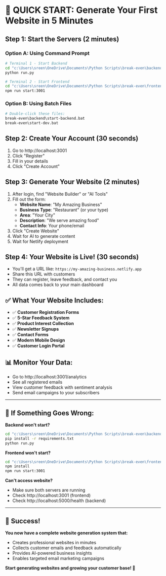 # 🚀 QUICK START: Generate Your First Website in 5 Minutes

## Step 1: Start the Servers (2 minutes)

### Option A: Using Command Prompt
```bash
# Terminal 1 - Start Backend
cd "c:\Users\sreen\OneDrive\Documents\Python Scripts\break-even\backend"
python run.py

# Terminal 2 - Start Frontend  
cd "c:\Users\sreen\OneDrive\Documents\Python Scripts\break-even\frontend"
npm run start:3001
```

### Option B: Using Batch Files
```bash
# Double-click these files:
break-even\backend\start-backend.bat
break-even\start-dev.bat
```

## Step 2: Create Your Account (30 seconds)
1. Go to http://localhost:3001
2. Click "Register"
3. Fill in your details
4. Click "Create Account"

## Step 3: Generate Your Website (2 minutes)
1. After login, find "Website Builder" or "AI Tools"
2. Fill out the form:
   - **Website Name**: "My Amazing Business"
   - **Business Type**: "Restaurant" (or your type)
   - **Area**: "Your City"
   - **Description**: "We serve amazing food"
   - **Contact Info**: Your phone/email
3. Click "Create Website"
4. Wait for AI to generate content
5. Wait for Netlify deployment

## Step 4: Your Website is Live! (30 seconds)
- You'll get a URL like: `https://my-amazing-business.netlify.app`
- Share this URL with customers
- They can register, leave feedback, and contact you
- All data comes back to your main dashboard

## ✅ What Your Website Includes:
- ✅ **Customer Registration Forms**
- ✅ **5-Star Feedback System** 
- ✅ **Product Interest Collection**
- ✅ **Newsletter Signups**
- ✅ **Contact Forms**
- ✅ **Modern Mobile Design**
- ✅ **Customer Login Portal**

## 📊 Monitor Your Data:
- Go to http://localhost:3001/analytics
- See all registered emails
- View customer feedback with sentiment analysis
- Send email campaigns to your subscribers

---

## 🚨 If Something Goes Wrong:

**Backend won't start?**
```bash
cd "c:\Users\sreen\OneDrive\Documents\Python Scripts\break-even\backend"
pip install -r requirements.txt
python run.py
```

**Frontend won't start?**
```bash
cd "c:\Users\sreen\OneDrive\Documents\Python Scripts\break-even\frontend"
npm install
npm run start:3001
```

**Can't access website?**
- Make sure both servers are running
- Check http://localhost:3001 (frontend)
- Check http://localhost:5000/health (backend)

---

## 🎉 Success!
**You now have a complete website generation system that:**
- Creates professional websites in minutes
- Collects customer emails and feedback automatically  
- Provides AI-powered business insights
- Enables targeted email marketing campaigns

**Start generating websites and growing your customer base! 🚀**

